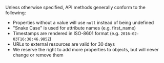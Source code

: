 Unless otherwise specified, API methods generally conform to the following:

* Properties without a value will use `null` instead of being undefined
* "Snake Case" is used for attribute names (e.g. first_name)
* Timestamps are rendered in ISO-8601 format (e.g. `2016-02-03T16:38:46.985Z`)
* URLs to external resources are valid for 30 days
* We reserve the right to add more properties to objects, but will never change or remove them
